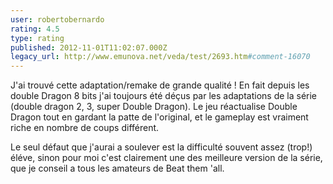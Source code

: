 ```yaml
---
user: robertobernardo
rating: 4.5
type: rating
published: 2012-11-01T11:02:07.000Z
legacy_url: http://www.emunova.net/veda/test/2693.htm#comment-16070
---
```

J'ai trouvé cette adaptation/remake de grande qualité ! En fait depuis les double Dragon 8 bits j'ai toujours été déçus par les adaptations de la série (double dragon 2, 3, super Double Dragon).
Le jeu réactualise Double Dragon tout en gardant la patte de l'original, et le gameplay est vraiment riche en nombre de coups différent.

Le seul défaut que j'aurai a soulever est la difficulté souvent assez (trop!) éléve, sinon pour moi c'est clairement une des meilleure version de la série, que je conseil a tous les amateurs de Beat them 'all.